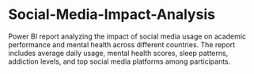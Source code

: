 # Social-Media-Impact-Analysis
Power BI report analyzing the impact of social media usage on academic performance and mental health across different countries. The report includes average daily usage, mental health scores, sleep patterns, addiction levels, and top social media platforms among participants.

